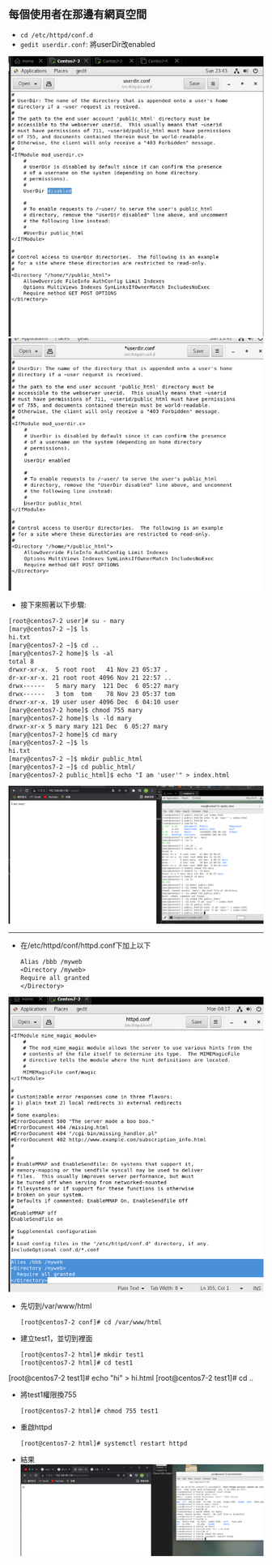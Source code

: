 ## 每個使用者在那邊有網頁空間
* `cd /etc/httpd/conf.d`
* `gedit userdir.conf`: 將userDir改enabled

![](picture/5.jpg)
![](picture/6.jpg) 

* 接下來照著以下步驟:
```
[root@centos7-2 user]# su - mary
[mary@centos7-2 ~]$ ls
hi.txt
[mary@centos7-2 ~]$ cd ..
[mary@centos7-2 home]$ ls -al
total 8
drwxr-xr-x.  5 root root   41 Nov 23 05:37 .
dr-xr-xr-x. 21 root root 4096 Nov 21 22:57 ..
drwx------   5 mary mary  121 Dec  6 05:27 mary
drwx------   3 tom  tom    78 Nov 23 05:37 tom
drwxr-xr-x. 19 user user 4096 Dec  6 04:10 user
[mary@centos7-2 home]$ chmod 755 mary
[mary@centos7-2 home]$ ls -ld mary
drwxr-xr-x 5 mary mary 121 Dec  6 05:27 mary
[mary@centos7-2 home]$ cd mary
[mary@centos7-2 ~]$ ls
hi.txt
[mary@centos7-2 ~]$ mkdir public_html
[mary@centos7-2 ~]$ cd public_html/
[mary@centos7-2 public_html]$ echo "I am 'user'" > index.html
```
![](picture/8.png)

---

* 在/etc/httpd/conf/httpd.conf下加上以下
    ```
    Alias /bbb /myweb
    <Directory /myweb>
    Require all granted
    </Directory>
    ```
![](picture/3.png)
* 先切到/var/www/html
    ```
    [root@centos7-2 conf]# cd /var/www/html
    ```
* 建立test1，並切到裡面
    ```
    [root@centos7-2 html]# mkdir test1
    [root@centos7-2 html]# cd test1
    ```
[root@centos7-2 test1]# echo "hi" > hi.html
[root@centos7-2 test1]# cd ..
* 將test1權限換755
    ```
    [root@centos7-2 html]# chmod 755 test1
    ```
* 重啟httpd
    ```
    [root@centos7-2 html]# systemctl restart httpd
    ```

* 結果
![](picture/4.png)
